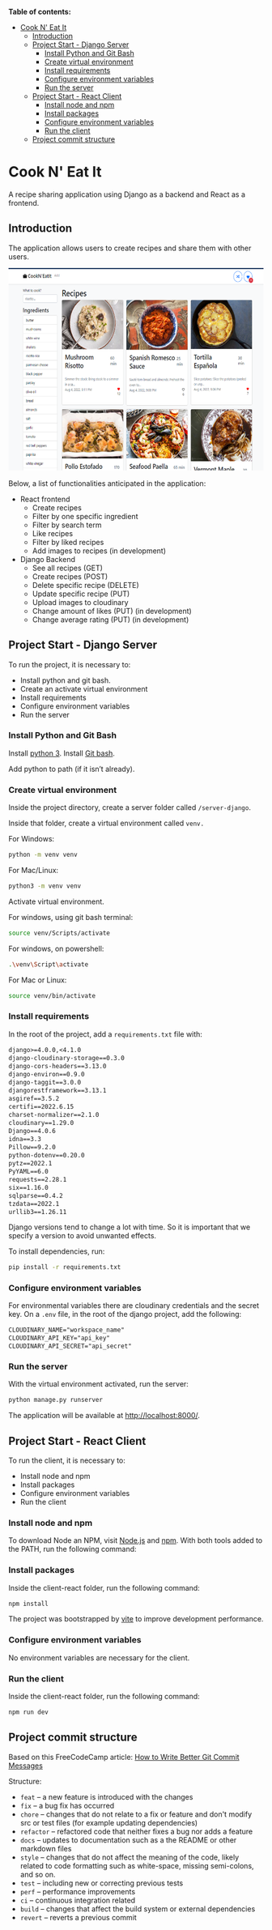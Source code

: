 **Table of contents:**
- [Cook N' Eat It](#cook-n-eat-it)
  - [Introduction](#introduction)
  - [Project Start - Django Server](#project-start---django-server)
    - [Install Python and Git Bash](#install-python-and-git-bash)
    - [Create virtual environment](#create-virtual-environment)
    - [Install requirements](#install-requirements)
    - [Configure environment variables](#configure-environment-variables)
    - [Run the server](#run-the-server)
  - [Project Start - React Client](#project-start---react-client)
    - [Install node and npm](#install-node-and-npm)
    - [Install packages](#install-packages)
    - [Configure environment variables](#configure-environment-variables-1)
    - [Run the client](#run-the-client)
  - [Project commit structure](#project-commit-structure)

# Cook N' Eat It
A recipe sharing application using Django as a backend and React as a frontend.

## Introduction
The application allows users to create recipes and share them with other users.

<img height="400" src="repo_images/cookneatit.png" title="Cook N Eat It" alt="Cook N Eat It" />

Below, a list of functionalities anticipated in the application:
- React frontend
  - Create recipes
  - Filter by one specific ingredient
  - Filter by search term
  - Like recipes
  - Filter by liked recipes
  - Add images to recipes (in development)
- Django Backend
  - See all recipes (GET)
  - Create recipes (POST)
  - Delete specific recipe (DELETE)
  - Update specific recipe (PUT)
  - Upload images to cloudinary
  - Change amount of likes (PUT) (in development)
  - Change average rating (PUT) (in development)

## Project Start - Django Server

To run the project, it is necessary to:
- Install python and git bash.
- Create an activate virtual environment
- Install requirements
- Configure environment variables
- Run the server

### Install Python and Git Bash

Install [python 3]([https://www.python.org/downloads/](https://www.python.org/downloads/)).
Install [Git bash](https://git-scm.com/downloads).

Add python to path (if it isn’t already).

### Create virtual environment

Inside the project directory, create a server folder called `/server-django`.

Inside that folder, create a virtual environment called `venv.`

For Windows:

```bash
python -m venv venv
```

For Mac/Linux:

```bash
python3 -m venv venv
```

Activate virtual environment.

For windows, using git bash terminal:

```bash
source venv/Scripts/activate
```

For windows, on powershell:

```bash
.\venv\Script\activate
```

For Mac or Linux:

```bash
source venv/bin/activate
```

### Install requirements

In the root of the project, add a `requirements.txt` file with:

```
django>=4.0.0,<4.1.0
django-cloudinary-storage==0.3.0
django-cors-headers==3.13.0
django-environ==0.9.0
django-taggit==3.0.0
djangorestframework==3.13.1
asgiref==3.5.2
certifi==2022.6.15
charset-normalizer==2.1.0
cloudinary==1.29.0
Django==4.0.6
idna==3.3
Pillow==9.2.0
python-dotenv==0.20.0
pytz==2022.1
PyYAML==6.0
requests==2.28.1
six==1.16.0
sqlparse==0.4.2
tzdata==2022.1
urllib3==1.26.11

```

Django versions tend to change a lot with time. So it is important that we specify a version to avoid unwanted effects.

To install dependencies, run:

```bash
pip install -r requirements.txt
```

### Configure environment variables
For environmental variables there are cloudinary credentials and the secret key.
On a `.env` file, in the root of the django project, add the following:
```
CLOUDINARY_NAME="workspace_name"
CLOUDINARY_API_KEY="api_key"
CLOUDINARY_API_SECRET="api_secret" 
```

### Run the server

With the virtual environment activated, run the server:

```bash
python manage.py runserver
```

The application will be available at [http://localhost:8000/](http://localhost:8000/).

## Project Start - React Client
To run the client, it is necessary to:
- Install node and npm
- Install packages
- Configure environment variables
- Run the client

### Install node and npm
To download Node an NPM, visit [Node.js](https://nodejs.org/en/download/) and [npm](https://www.npmjs.com/get-npm).
With both tools added to the PATH, run the following command:

### Install packages
Inside the client-react folder, run the following command:

```bash
npm install
```

The project was bootstrapped by [vite](https://vite.netlify.com/) to improve development performance.

### Configure environment variables
No environment variables are necessary for the client.
### Run the client
Inside the client-react folder, run the following command:

```bash
npm run dev
```




## Project commit structure

Based on this FreeCodeCamp article:
[How to Write Better Git Commit Messages](https://www.freecodecamp.org/news/how-to-write-better-git-commit-messages/)

Structure:
 - `feat` – a new feature is introduced with the changes
 - `fix` – a bug fix has occurred
 - `chore` – changes that do not relate to a fix or feature and don't modify src or test files (for example updating dependencies)
 - `refactor` – refactored code that neither fixes a bug nor adds a feature
 - `docs` – updates to documentation such as a the README or other markdown files
 - `style` – changes that do not affect the meaning of the code, likely related to code formatting such as white-space, missing semi-colons, and so on.
 - `test` – including new or correcting previous tests
 - `perf` – performance improvements
 - `ci` – continuous integration related
 - `build` – changes that affect the build system or external dependencies
 - `revert` – reverts a previous commit
